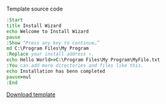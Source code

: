 Template source code
```cmd
:Start
title Install Wizard
echo Welcome to Install Wizard
pause
:Show “Press any key to continue…”
md C:\Program Files\My Program
:Replace your install address ↑.
echo Hello World>>C:\Program Files\My Program\MyFile.txt
:You can add more directories and files like this.
echo Installation has benn completed
pause>nul
:End
```
<a href="https://144881-studios.github.io/installer-template/wincmd/installer.cmd" download="installer.cmd">Download template</a>
